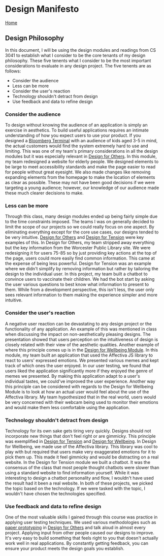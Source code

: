 # Design Manifesto

[Home](/cs3041-final)

## Design Philosophy

In this document, I will be using the design modules and readings from CS 3041 to establish what I consider to be the core tenants of my design philosophy. These five tenents what I consider to be the most important considerations to evaluate in any design project. The five tenents are as follows:
* Consider the audience
* Less can be more
* Consider the user's reaction
* Technology shouldn't detract from design
* Use feedback and data to refine design

### Consider the audience

To design without knowing the audience of an application is simply an exercise in aesthetics. To build useful applications requires an intimate understanding of how you expect users to use your product. If you designed a [Bloomberg Terminal](https://en.wikipedia.org/wiki/Bloomberg_Terminal) with an audience of kids aged 3-5 in mind, the actual customers would find the system extremely hard to use and limiting.
This was one of my team's primary considerations in all the design modules but it was especially relevant in [Design for Others](https://medium.com/@jpking_52113/design-for-others-b027c6e6d53e). In this module, my team redesigned a website for elderly people. We designed elements to be large to meet accessibility standards and make the page easier to read for people without great eyesight. We also made changes like removing expanding elements from the homepage to make the location of elements as clear as possible. These may not have been good decisions if we were targeting a young audience; however, our knowledge of our audience made these much clearer decisions to make.

### Less can be more

Through this class, many design modules ended up being fairly simple due to the time constraints imposed. The teams I was on generally decided to limit the scope of our projects so we could really focus on one aspect. By eliminating everything except for the core use cases, our designs tended to be very intuitive. [Design for Others](https://medium.com/@jpking_52113/design-for-others-b027c6e6d53e) and [Design for Tension](https://medium.com/@sambaumgarten/design-for-tension-4b97ecd66969) were key examples of this. In Design for Others, my team stripped away everything but the key information from the Worcester Public Library site. We were redesigning it for users 75-85 so by just providing key actions at the top of the page, users could more easily find common information. This came at the expense of being less powerful. Design for Tension was an example where we didn't simplify by removing information but rather by tailoring the design to the individual user. In this project, my team built a chatbot to convince users to vaccinate their children. We had the bot start by asking the user various questions to best know what information to present to them. While from a development perspective, this isn't less, the user only sees relevant information to them making the experience simpler and more intuitive.

### Consider the user's reaction

A negative user reaction can be devastating to any design project or the functionality of any application. An example of this was mentioned in class when discussing the impact on non-aesthetically pleasing designs. The presentation showed that users perception on the intuitiveness of design is closely related with their view of the aesthetic qualities. Another example of where this principle comes up is in the [Design for Wellbeing Module](https://medium.com/@sambaumgarten/design-for-wellbeing-f4c02c109f0e). In this module, my team built an application that used the Affectiva JS library to react to users' expressed emotions. We presented various memes and kept track of which ones the user enjoyed. In our user testing, we found that users liked the application significantly more if they enjoyed the genre of memes we presented. By making this application adapt to a user's individual tastes, we could've improved the user experience. Another way this principle can be considered with regards to the Design for Wellbeing Module is to look at how an actual user would feel about the use of the Affectiva library. My team hypothesized that in the real world, users would be very concerned with their webcam being used to monitor their emotions and would make them less comfortable using the application.

### Technology shouldn't detract from design

Technology for its own sake gets tiring very quickly. Designs should not incorporate new things that don't feel right or are gimmicky. This principle was exemplified in [Design for Tension](https://medium.com/@sambaumgarten/design-for-tension-4b97ecd66969) and [Design for Wellbeing](https://medium.com/@sambaumgarten/design-for-wellbeing-f4c02c109f0e). In Design for Wellbeing, we made use of the Affectiva library. This library was cool to play with but required that users make very exaggerated emotions for it to pick them up. This made it feel gimmicky and would be distracting on a real website. In the Design for Tension module we built a chatbot. It was the consensus of the class that most people thought chatbots were slower than using a standard website to find information yourself. While it was interesting to design a chatbot personality and flow, I wouldn't have used the result had it been a real website. In both of these projects, we picked the topic based on the technology. If we were tasked with the topic, I wouldn't have chosen the technologies specified.

### Use feedback and data to refine design

One of the most valuable skills I gained through this course was practice in applying user testing techniques. We used various methodologies such as [paper prototyping](http://faculty.washington.edu/ajko/books/design-methods/how-to-prototype.html) in [Design for Others](https://medium.com/@jpking_52113/design-for-others-b027c6e6d53e) and talk aloud in almost every project. Applying input from other people caused our designs to improve. It's very easy to build something that feels right to you that doesn't actually work well in real applications. By constantly getting feedback, you can ensure your product meets the design goals you establish.
